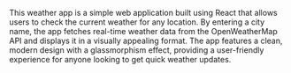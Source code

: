 This weather app is a simple web application built using React that allows users to check the current weather for any location. By entering a city name, the app fetches real-time weather data from the OpenWeatherMap API and displays it in a visually appealing format. The app features a clean, modern design with a glassmorphism effect, providing a user-friendly experience for anyone looking to get quick weather updates.






